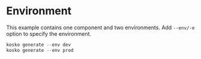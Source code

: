 # Environment

This example contains one component and two environments. Add `--env/-e` option to specify the environment.

```js
kosko generate --env dev
kosko generate --env prod
```
